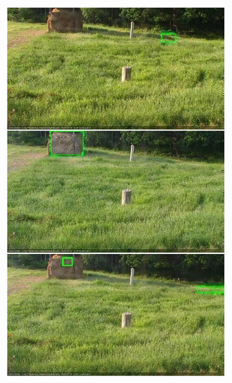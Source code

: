 ![20200720-180429-181431](in2/20200720/20200720-180429-181431_0_.jpg)
![20200720-181437-182439](in2/20200720/20200720-181437-182439_0_.jpg)
![20200720-182445-183446](in2/20200720/20200720-182445-183446_0_.jpg)
